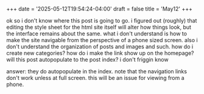 +++
date = '2025-05-12T19:54:24-04:00'
draft = false
title = 'May12'
+++

ok so i don't know where this post is going to go. i figured out (roughly) that editing the style sheet for the html site itself will alter how things look, but the interface remains about the same. what i don't understand is how to make the site navigable from the perspective of a phone sized screen. also i don't understand the organization of posts and images and such. how do i create new categories? how do i make the link show up on the homepage? will this post autopopulate to the post index? i don't friggin know


answer: they do autopopulate in the index. note that the navigation links don't work unless at full screen. this will be an issue for viewing from a phone.